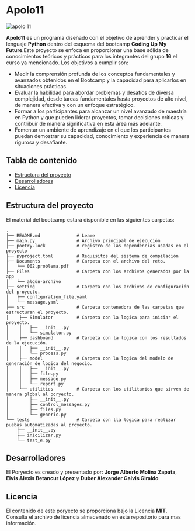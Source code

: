 # Apolo11
<img src="https://upload.wikimedia.org/wikipedia/commons/thumb/2/27/Apollo_11_insignia.png/800px-Apollo_11_insignia.png" alt="apolo 11" border="0"/>


**Apolo11** es un programa diseñado con el objetivo de aprender y practicar el lenguaje **Python** dentro del esquema del bootcamp **Coding Up My Future**.Este proyecto se enfoca en proporcionar una base sólida de conocimientos teóricos y prácticos para los integrantes del grupo **16** el curso ya mencionado. Los objetivos a cumplir son:

- Medir la comprensión profunda de los conceptos fundamentales y avanzados
obtenidos en el Bootcamp y la capacidad para aplicarlos en situaciones 
prácticas.
- Evaluar la habilidad para abordar problemas y desafíos de diversa complejidad, 
desde tareas fundamentales hasta proyectos de alto nivel, de manera efectiva y 
con un enfoque estratégico.
- Formar a los participantes para alcanzar un nivel avanzado de maestría en 
Python y que pueden liderar proyectos, tomar decisiones críticas y contribuir 
de manera significativa en esta área más adelante.
- Fomentar un ambiente de aprendizaje en el que los participantes puedan 
demostrar su capacidad, conocimiento y experiencia de manera rigurosa y 
desafiante.

## Tabla de contenido

- [Estructura del proyecto](#estructura-del-proyecto)
- [Desarrolladores](#desarrolladores)
- [Licencia](#licencia)

## Estructura del proyecto

El material del bootcamp estará disponible en las siguientes carpetas: 


```linux
.
├── README.md              # Leame
├── main.py                # Archivo principal de ejecución
├── poetry.lock            # registro de las dependencias usadas en el proyecto
├── pyproject.toml         # Requisitos del sistema de compilación
├── Documents              # Carpeta con el archivo del reto.
│   └── 002.problema.pdf
├── Files                  # Carpeta con los archivos generados por la app 
│   └── algún-archivo
├── setting                # Carpeta con los archivos de configuración del proyecto.
│   ├── configuration_file.yaml
│   └── message.yaml
├── src                    # Carpeta contenedora de las carpetas que estructuran el proyecto.
│    ├── Simulator         # Carpeta con la logica para iniciar el proyecto.
│    │   ├── __init__.py
│    │   └── simulator.py
│    ├── dashboard         # Carpeta con la logica con los resultados de la ejecución.
│    │   ├── __init__.py
│    │   └── process.py
│    ├── model             # Carpeta con la logica del modelo de generación de logica del negocio.
│    │   ├── __init__.py
│    │   ├── file.py
│    │   ├── message.py
│    │   └── report.py
│    └── utilities         # Carpeta con los utilitarios que sirven de manera global al poryecto.
│        ├── __init__.py
│        ├── control_messages.py
│        ├── files.py
│        └── generic.py
└── tests                  # Carpeta con lla logica para realizar puebas automatizadas al proyecto.
    ├── __init__.py
    ├── inicilizar.py
    └── test_e.py          
```



## Desarrolladores 

El Poryecto es creado y presentado por: **Jorge Alberto Molina Zapata**, **Elvis Alexis Betancur López** y **Duber Alexander Galvis Giraldo**

## Licencia

El contenido de este poryecto se proporciona bajo la Licencia **MIT**. Consulta el archivo de licencia almacenado en esta repositorio para mas información.
